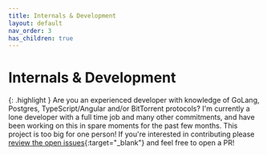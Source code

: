 ```yaml
---
title: Internals & Development
layout: default
nav_order: 3
has_children: true
---
```


# Internals & Development

{: .highlight }
Are you an experienced developer with knowledge of GoLang, Postgres, TypeScript/Angular and/or BitTorrent protocols? I'm currently a lone developer with a full time job and many other commitments, and have been working on this in spare moments for the past few months. This project is too big for one person! If you're interested in contributing please [review the open issues](https://github.com/bitmagnet-io/bitmagnet/issues){:target="\_blank"} and feel free to open a PR!
